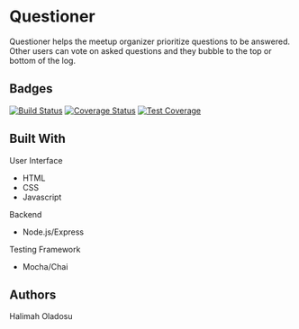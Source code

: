 # Questioner

Questioner helps the meetup organizer prioritize questions to be answered. Other users can vote on asked questions and they bubble to the top or bottom of the log.

## Badges

[![Build Status](https://travis-ci.org/halimahO/Questioner.svg?branch=api%2Fv1)](https://travis-ci.org/halimahO/Questioner)
[![Coverage Status](https://coveralls.io/repos/github/halimahO/Questioner/badge.svg?branch=ch-create-test-for-api-endpoints)](https://coveralls.io/github/halimahO/Questioner?branch=ch-create-test-for-api-endpoints)
[![Test Coverage](https://api.codeclimate.com/v1/badges/a99a88d28ad37a79dbf6/test_coverage)](https://codeclimate.com/github/codeclimate/codeclimate/test_coverage)


## Built With
User Interface

* HTML
* CSS
* Javascript

Backend

* Node.js/Express

Testing Framework

* Mocha/Chai

## Authors

Halimah Oladosu
